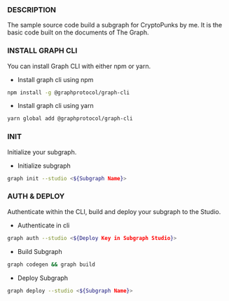 ### DESCRIPTION

The sample source code build a subgraph for CryptoPunks by me. It is the basic code built on the documents of The Graph.

### INSTALL GRAPH CLI

You can install Graph CLI with either npm or yarn.

- Install graph cli using npm

```bash
npm install -g @graphprotocol/graph-cli
```

- Install graph cli using yarn

```bash
yarn global add @graphprotocol/graph-cli
```

### INIT

Initialize your subgraph.

- Initialize subgraph

```bash
graph init --studio <${Subgraph Name}>
```

### AUTH & DEPLOY

Authenticate within the CLI, build and deploy your subgraph to the Studio.

- Authenticate in cli

```bash
graph auth --studio <${Deploy Key in Subgraph Studio}>
```

- Build Subgraph

```bash
graph codegen && graph build
```

- Deploy Subgraph

```bash
graph deploy --studio <${Subgraph Name}>
```

